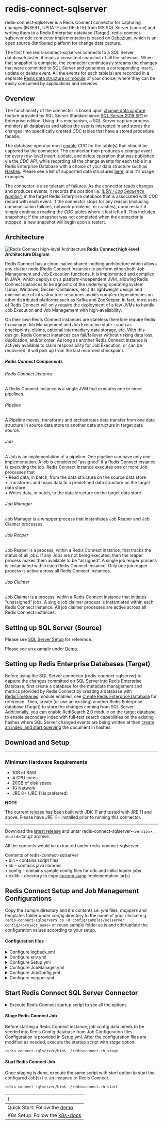 # redis-connect-sqlserver

redis-connect-sqlserver is a Redis Connect connector for capturing changes (INSERT, UPDATE and DELETE) from MS SQL Server (source) and writing them to a Redis Enterprise database (Target). redis-connect-sqlserver cdc connector implementation is based on <a href="https://debezium.io/documentation/reference/stable/connectors/postgresql.html" target="_blank">Debezium</a>, which is an open source distributed platform for change data capture.

The first time redis-connect-sqlserver connects to a SQL Server database/cluster, it reads a consistent snapshot of all the schemas.
When that snapshot is complete, the connector continuously streams the changes that were committed to SQL Server and generates a corresponding insert, update or delete event.
All the events for each table(s) are recorded in a separate [Redis data structure or module](../../docs/writers.md) of your choice, where they can be easily consumed by applications and services.

## Overview

The functionality of the connector is based upon [change data capture](https://docs.microsoft.com/en-us/sql/relational-databases/track-changes/about-change-data-capture-sql-server?view=sql-server-2017) feature provided by SQL Server Standard since [SQL Server 2016 SP1](https://blogs.msdn.microsoft.com/sqlreleaseservices/sql-server-2016-service-pack-1-sp1-released/) or Enterprise edition.
Using this mechanism, a SQL Server capture process monitors all databases and tables the user is interested in and stores the changes into specifically created _CDC_ tables that have a stored procedure facade.

The database operator must [enable](https://docs.microsoft.com/en-us/sql/relational-databases/track-changes/enable-and-disable-change-data-capture-sql-server?view=sql-server-2017) _CDC_ for the table(s) that should be captured by the connector.
The connector then produces a _change event_ for every row-level insert, update, and delete operation that was published via the _CDC API_, while recording all the change events for each table in a Redis Enterprise Database with a choice of your data structure such as [Hashes](https://redis.io/topics/data-types#hashes). Please see a list of supported data structures [here](../../docs/writers.md), and it's usage examples.

The connector is also tolerant of failures.
As the connector reads changes and produces events, it records the position i.e. [(_LSN / Log Sequence Number_)](https://docs.microsoft.com/en-us/sql/relational-databases/sql-server-transaction-log-architecture-and-management-guide?view=sql-server-ver15#Logical_Arch) in the target Redis Enterprise database that is associated with _CDC_ record with each event.
If the connector stops for any reason (including communication failures, network problems, or crashes), upon restart it simply continues reading the _CDC_ tables where it last left off.
This includes snapshots; if the snapshot was not completed when the connector is stopped, a new snapshot will begin upon a restart.

## Architecture

![Redis Connect high-level Architecture](/docs/images/RedisConnect_Arch.png)
<b>Redis Connect high-level Architecture Diagram</b>

Redis Connect has a cloud-native shared-nothing architecture which allows any cluster node (Redis Connect Instance) to perform either/both Job Management and Job Execution functions. It is implemented and compiled in JAVA, which deploys on a platform-independent JVM, allowing Redis Connect instances to be agnostic of the underlying operating system (Linux, Windows, Docker Containers, etc.) Its lightweight design and minimal use of infrastructure-resources avoids complex dependencies on other distributed platforms such as Kafka and ZooKeeper. In fact, most uses of Redis Connect will only require the deployment of a few JVMs to handle Job Execution and Job Management with high-availability.

<p>
On their own Redis Connect instances are stateless therefore require Redis to manage Job Management and Job Execution state - such as checkpoints, claims, optional intermediary data storage, etc. With this design, Redis Connect instances can fail/failover without risking data loss, duplication, and/or order. As long as another Redis Connect instance is actively available to claim responsibility for Job Execution, or can be recovered, it will pick up from the last recorded checkpoint.

<h5>Redis Connect Components</h5>

<h6>Redis Connect Instance</h6>
<p>A Redis Connect instance is a single JVM that executes one or more pipelines.

<h6>Pipeline</h6>
<p>A Pipeline moves, transforms and orchestrates data transfer from one data structure in source data store to another data structure in target data source.

<h6>Job</h6>
<p>A Job is an implementation of a pipeline. One pipeline can have only one implementation. A job is considered “assigned” if a Redis Connect instance is executing the job. Redis Connect instance executes one or more Job processes that
<br>• Read data, in batch, from the data structure on the source data store
<br>• Transforms and maps data to a predefined data structure on the target data store
<br>• Writes data, in batch, to the data structure on the target data store

<h6>Job Manager</h6>
<p>Job Manager is a wrapper process that instantiates Job Reaper and Job Claimer processes.

<h6>Job Reaper</h6>
<p>Job Reaper is a process, within a Redis Connect instance, that tracks the status of all jobs. If any Jobs are not being executed, then the reaper process makes them available to be “assigned”. A single job reaper process is instantiated within each Redis Connect instance. Only one job reaper process is active across all Redis Connect instances.

<h6>Job Claimer</h6>
<p>Job Claimer is a process, within a Redis Connect instance that initiates “unassigned” jobs. A single job claimer process is instantiated within each Redis Connect instance. All job claimer processes are active across all Redis Connect instances.

## Setting up SQL Server (Source)

Please see <a href="https://debezium.io/documentation/reference/stable/connectors/sqlserver.html#setting-up-sqlserver" target="_blank">SQL Server Setup</a> for reference.

Please see an example under [Demo](demo/setup_mssql.sh).

## Setting up Redis Enterprise Databases (Target)

Before using the SQL Server connector (redis-connect-sqlserver) to capture the changes committed on SQL Server into Redis Enterprise Database, first create a database for the metadata management and metrics provided by Redis Connect by creating a database with [RedisTimeSeries](https://redislabs.com/modules/redis-timeseries/) module enabled, see [Create Redis Enterprise Database](https://docs.redislabs.com/latest/rs/administering/creating-databases/#creating-a-new-redis-database) for reference. Then, create (or use an existing) another Redis Enterprise database (Target) to store the changes coming from SQL Server. Additionally, you can enable [RediSearch 2.0](https://redislabs.com/blog/introducing-redisearch-2-0/) module on the target database to enable secondary index with full-text search capabilities on the existing hashes where SQL Server changed events are being written at then [create an index, and start querying](https://oss.redislabs.com/redisearch/Commands/) the document in hashes.

## Download and Setup

---

### Minimum Hardware Requirements

* 1GB of RAM
* 4 CPU cores
* 20GB of disk space
* 1G Network
* JRE 8+ (JRE 11 is preferred)

**NOTE**

The current [release](https://github.com/redis-field-engineering/redis-connect-dist/releases) has been built with JDK 11 and tested with JRE 11 and above. Please have JRE 11+ installed prior to running this connector.

---

Download the [latest release](https://github.com/redis-field-engineering/redis-connect-dist/releases) and untar redis-connect-sqlserver-`<version>.<build>`.tar.gz archive.

All the contents would be extracted under redis-connect-sqlserver

Contents of redis-connect-sqlserver
<br>• bin – contains script files
<br>• lib – contains java libraries
<br>• config – contains sample config files for cdc and initial loader jobs
<br>• extlib – directory to copy [custom stage](https://github.com/redis-field-engineering/redis-connect-custom-stage-demo) implementation jar(s)

## Redis Connect Setup and Job Management Configurations

Copy the _sample_ directory and it's contents i.e. _yml_ files, _mappers_ and templates folder under _config_ directory to the name of your choice e.g. `redis-connect-sqlserver$ cp -R config/samples/sqlserver config/<project_name>` or reuse sample folder as is and edit/update the configuration values according to your setup.

#### Configuration files

<details><summary>Configure logback.xml</summary>
<p>

#### logging configuration file.

### Sample logback.xml under redis-connect-sqlserver/config folder

```xml
<configuration debug="true" scan="true" scanPeriod="15 seconds">

    <property name="START_UP_PATH" value="logs/redis-connect-startup.log"/>
    <property name="LOG_PATH" value="logs/redis-connect.log"/>

    <appender name="STARTUP" class="ch.qos.logback.core.rolling.RollingFileAppender">
        <file>${START_UP_PATH}</file>
        <rollingPolicy class="ch.qos.logback.core.rolling.SizeAndTimeBasedRollingPolicy">
            <fileNamePattern>logs/archived/startup.%d{yyyy-MM-dd}.%i.log.gz</fileNamePattern>
            <!-- each archived file, size max 10MB -->
            <maxFileSize>10MB</maxFileSize>
            <!-- total size of all archive files, if total size > 20GB, it will delete old archived file -->
            <totalSizeCap>20GB</totalSizeCap>
            <!-- 60 days to keep -->
            <maxHistory>60</maxHistory>
        </rollingPolicy>
        <encoder>
            <pattern>%d %p %c{1.} [%t] %m%n</pattern>
        </encoder>
    </appender>

    <appender name="REDISCONNECT" class="ch.qos.logback.core.rolling.RollingFileAppender">
        <file>${LOG_PATH}</file>
        <rollingPolicy class="ch.qos.logback.core.rolling.SizeAndTimeBasedRollingPolicy">
            <fileNamePattern>logs/archived/app.%d{yyyy-MM-dd}.%i.log.gz</fileNamePattern>
            <!-- each archived file, size max 10MB -->
            <maxFileSize>10MB</maxFileSize>
            <!-- total size of all archive files, if total size > 20GB, it will delete old archived file -->
            <totalSizeCap>20GB</totalSizeCap>
            <!-- 60 days to keep -->
            <maxHistory>60</maxHistory>
        </rollingPolicy>
        <encoder>
            <pattern>%d %p %c{1.} [%t] %m%n</pattern>
        </encoder>
    </appender>

    <appender name="CONSOLE" class="ch.qos.logback.core.ConsoleAppender">
        <encoder>
            <pattern>%d{HH:mm:ss.SSS} [%thread] %-5level %logger{36} - %msg%n</pattern>
        </encoder>
    </appender>

    <logger name="startup" level="INFO" additivity="false">
        <appender-ref ref="STARTUP"/>
        <appender-ref ref="CONSOLE" />
    </logger>

    <logger name="redisconnect" level="INFO" additivity="false">
        <appender-ref ref="REDISCONNECT"/>
        <appender-ref ref="CONSOLE" />
    </logger>


    <logger name="com.redislabs" level="INFO" additivity="false">
        <appender-ref ref="REDISCONNECT"/>
        <appender-ref ref="CONSOLE" />
    </logger>
    <logger name="io.netty" level="OFF" additivity="false">
        <appender-ref ref="REDISCONNECT"/>
        <appender-ref ref="CONSOLE" />
    </logger>
    <logger name="io.lettuce" level="OFF" additivity="false">
        <appender-ref ref="REDISCONNECT"/>
        <appender-ref ref="CONSOLE" />
    </logger>
    <logger name="com.zaxxer" level="OFF" additivity="false">
        <appender-ref ref="REDISCONNECT"/>
        <appender-ref ref="CONSOLE"/>
    </logger>
    <logger name="io.debezium" level="INFO" additivity="false">
        <appender-ref ref="REDISCONNECT"/>
        <appender-ref ref="CONSOLE"/>
    </logger>
    <logger name="org.apache.kafka" level="OFF" additivity="false">
        <appender-ref ref="REDISCONNECT"/>
        <appender-ref ref="CONSOLE"/>
    </logger>
    <logger name="org.springframework" level="OFF" additivity="false">
        <appender-ref ref="REDISCONNECT"/>
        <appender-ref ref="CONSOLE"/>
    </logger>

    <root>
        <appender-ref ref="STARTUP"/>
        <appender-ref ref="REDISCONNECT"/>
    </root>

</configuration>
```

</p>
</details>

<details><summary>Configure env.yml</summary>
<p>

#### Environment configuration file with source and target connection information.

Redis URI syntax is described [here](https://github.com/lettuce-io/lettuce-core/wiki/Redis-URI-and-connection-details#uri-syntax).

### Sample env.yml under redis-connect-sqlserver/config/samples/sqlserver folder. Any of these fields (values) can be replaced by environment variables.

```yml
connections:
  - id: jobConfigConnection
    type: Redis
    url: redis://${REDISCONNECT_TARGET_USERNAME}:${REDISCONNECT_TARGET_PASSWORD}@127.0.0.1:14001
  - id: targetConnection
    type: Redis
    url: redis://${REDISCONNECT_TARGET_USERNAME}:${REDISCONNECT_TARGET_PASSWORD}@127.0.0.1:14000
  - id: metricsConnection
    type: Redis
    url: redis://${REDISCONNECT_TARGET_USERNAME}:${REDISCONNECT_TARGET_PASSWORD}@127.0.0.1:14001
  - id: RDBConnection
    type: RDB
    name: RedisConnect #database pool name
    database: RedisConnect #database
    url: "jdbc:sqlserver://127.0.0.1:1433;database=RedisConnect"
    host: 127.0.0.1
    port: 1433
    username: ${REDISCONNECT_SOURCE_USERNAME}
    password: ${REDISCONNECT_SOURCE_PASSWORD}
```

</p>
</details>

<details><summary>Configure Setup.yml</summary>
<p>

#### Environment level configurations.

### Sample Setup.yml under redis-connect-sqlserver/config/samples/sqlserver folder

```yml
connectionId: jobConfigConnection
job:
  metrics:
    connectionId: metricsConnection
    retentionInHours: 12
    keys:
      - key: "dbo:emp:C:Throughput"
        retentionInHours: 4
        labels:
          schema: dbo
          table: emp
          op: I
      - key: "dbo:emp:U:Throughput"
        retentionInHours: 4
        labels:
          schema: dbo
          table: emp
          op: U
      - key: "dbo:emp:D:Throughput"
        retentionInHours: 4
        labels:
          schema: dbo
          table: emp
          op: D
      - key: "dbo:emp:Latency"
        retentionInHours: 4
        labels:
          schema: dbo
          table: emp
  jobConfig:
    - name: RedisConnect-emp
      config: JobConfig.yml
      variables:
        database: RedisConnect
        sourceValueTranslator: SOURCE_RECORD_TO_OP_TRANSLATOR
```

</p>
</details>

<details><summary>Configure JobManager.yml</summary>
<p>

#### Configuration for Job Reaper and Job Claimer processes.

### Sample JobManager.yml under redis-connect-sqlserver/config/samples/sqlserver folder

```yml
connectionId: jobConfigConnection
metricsReporter:
  - REDIS_TS_METRICS_REPORTER
```

</p>
</details>

<details><summary>Configure JobConfig.yml</summary>
<p>

#### Job level details. Please see [writers](../../docs/writers.md) for other write stage usages.

### Sample JobConfig.yml under redis-connect-sqlserver/config/samples/sqlserver folder

You can have one or more JobConfig.yml (or with any name e.g. JobConfig-<table_name>.yml) and specify them in the Setup.yml under jobConfig: tag. If specifying more than one table (as below) then make sure maxNumberOfJobs: tag under JobManager.yml is set accordingly e.g. if maxNumberOfJobs: tag is set to 2 then Redis Connect will start 2 cdc jobs under the same JVM instance. If the workload is more and you want to spread out (scale) the cdc jobs then create multiple JobConfig's and specify them in the Setup.yml under jobConfig: tag.

```yml
jobId: ${jobId}
producerConfig:
  producerId: RDB_EVENT_PRODUCER
  connectionId: RDBConnection
  tables:
    - dbo.emp #schema.table
  metricsEnabled: false
pipelineConfig:
  eventTranslator: "${sourceValueTranslator}"
  checkpointConfig:
    providerId: RDB_SQL_CHECKPOINT_READER
    connectionId: targetConnection
    checkpoint: "${jobId}-${database}"
  stages:
    HashWriteStage:
      handlerId: REDIS_HASH_WRITER
      connectionId: targetConnection
      metricsEnabled: false
      prependTableNameToKeys: true
      deleteOnKeyUpdate: true
      async: true
    CheckpointStage:
      handlerId: REDIS_HASH_CHECKPOINT_WRITER
      connectionId: targetConnection
      metricEnabled: false
      async: true
      checkpoint: "${jobId}-${database}"
```

</p>
</details>

<details><summary>Configure mapper.yml</summary>
<p>

#### mapper configuration file.

### Sample mapper.yml under redis-connect-sqlserver/config/samples/sqlserver/mappers folder

```yml
schema: dbo # Schema name e.g. dbo. One mapper file per schema and you can have multiple tables in the same mapper file as long as schema is same, otherwise create multiple mapper files e.g. mapper1.xml, mapper2.xml or <table_name>.xml etc. under mappers folder of your config dir.
tables:
  - table: emp # emp table under dbo schema
    mapper:
      id: Test
      processorID: Test
      publishBefore: false # publishBefore - Global setting, that specifies if before values have to be published for all columns. This setting could be overridden at each column level
      columns:
        - src: empno # key column on the source emp table
          target: EmployeeNumber
          type: INT
          publishBefore: false
        - src: fname
          target: FirstName
        - src: lname
          target: LastName
        - src: job
          target: Job
        - src: mgr
          target: Manager
          type: INT
        - src: hiredate
          target: HireDate
          type: DATE_TIME
        - src: sal
          target: Salary
          type: DOUBLE
        - src: comm
          target: Commission
          type: DOUBLE
        - src: dept
          target: Department
          type: INT
```

If you don't need any transformation of source columns then you can simply use passThrough option and you don't need to explicitly map each source columns to Redis target data structure.

```yml
schema: dbo # Schema name e.g. dbo. One mapper file per schema and you can have multiple tables in the same mapper file as long as schema is same, otherwise create multiple mapper files e.g. mapper1.xml, mapper2.xml or <table_name>.xml etc. under mappers folder of your config dir.
tables:
  - table: emp # emp table under dbo schema
    mapper:
      id: Test
      processorID: Test
      publishBefore: false # publishBefore - Global setting, that specifies if before values have to be published for all columns. This setting could be overridden at each column level
      passThrough: true # set it to true if you don't need to map individual columns. You always need to have the key column mappings.
      columns:
        - src: empno # key column on the source emp table
          target: empno
          type: INT
          publishBefore: false
```

</p>
</details>

## Start Redis Connect SQL Server Connector
<details><summary>Execute Redis Connect startup script to see all the options</summary>
<p>
    
```bash
redis-connect-sqlserver/bin$ ./redisconnect.sh    
-------------------------------
Redis Connect startup script.
*******************************
Please ensure that the value of REDISCONNECT_CONFIG points to the correct config directory in /home/viragtripathi/redis-connect-sqlserver/bin/redisconnect.conf before executing any of the options below
*******************************
Usage: [-h|cli|stage|start]
options:
-h: Print this help message and exit.
cli: starts redis-connect-cli.
stage: clean and stage redis database with cdc or initial loader job configurations.
start: start Redis Connect instance with provided cdc or initial loader job configurations.
-------------------------------
```

</p>
</details>
    
<h4>Stage Redis Connect Job</h4>
Before starting a Redis Connect instance, job config data needs to be seeded into Redis Config database from Job Configuration files. Configuration is provided in Setup.yml. After the configuration files are modified as needed, execute the startup script with <i>stage</i> option.

```bash
redis-connect-sqlserver/bin$ ./redisconnect.sh stage
```

<h4>Start Redis Connect Job</h4>
Once staging is done, execute the same script with <i>start</i> option to start the configured Job(s) i.e. an instance of Redis Connect.

```bash
redis-connect-sqlserver/bin$ ./redisconnect.sh start
```

| ℹ️                                         |
|:-------------------------------------------|
| Quick Start: Follow the [demo](demo)       |
| K8s Setup: Follow the [k8s-docs](k8s-docs) |
